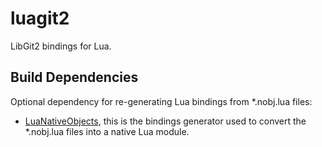 luagit2
=======

LibGit2 bindings for Lua.

Build Dependencies
------------------

Optional dependency for re-generating Lua bindings from *.nobj.lua files:

* [LuaNativeObjects](https://github.com/Neopallium/LuaNativeObjects), this is the bindings generator used to convert the *.nobj.lua files into a native Lua module.

